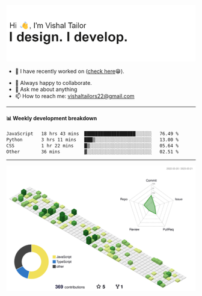 ![Hi, I'm Vishal Tailor. I design. I develop.](https://github.com/vishaltailors/vishaltailors/blob/main/header.png?raw=true)

- 🔭 I have recently worked on ([check here](https://vishaltailor.com)😁).
<!-- - 🎦 Currently watching: JavaScript: The Hard Parts By Will Sentance. -->
- 👯 Always happy to collaborate.
- 💬 Ask me about anything
- 📫 How to reach me: <a href="mailto:vishaltailors22@gmail.com">vishaltailors22@gmail.com</a>

<hr /> 
<h4>📊 Weekly development breakdown</h4>
<!--START_SECTION:waka-->

```text
JavaScript   18 hrs 43 mins  ███████████████████░░░░░░   76.49 %
Python       3 hrs 11 mins   ███▒░░░░░░░░░░░░░░░░░░░░░   13.00 %
CSS          1 hr 22 mins    █▒░░░░░░░░░░░░░░░░░░░░░░░   05.64 %
Other        36 mins         ▓░░░░░░░░░░░░░░░░░░░░░░░░   02.51 %
```

<!--END_SECTION:waka-->
<hr /> 

![](./profile-3d-contrib/profile-green-animate.svg)
